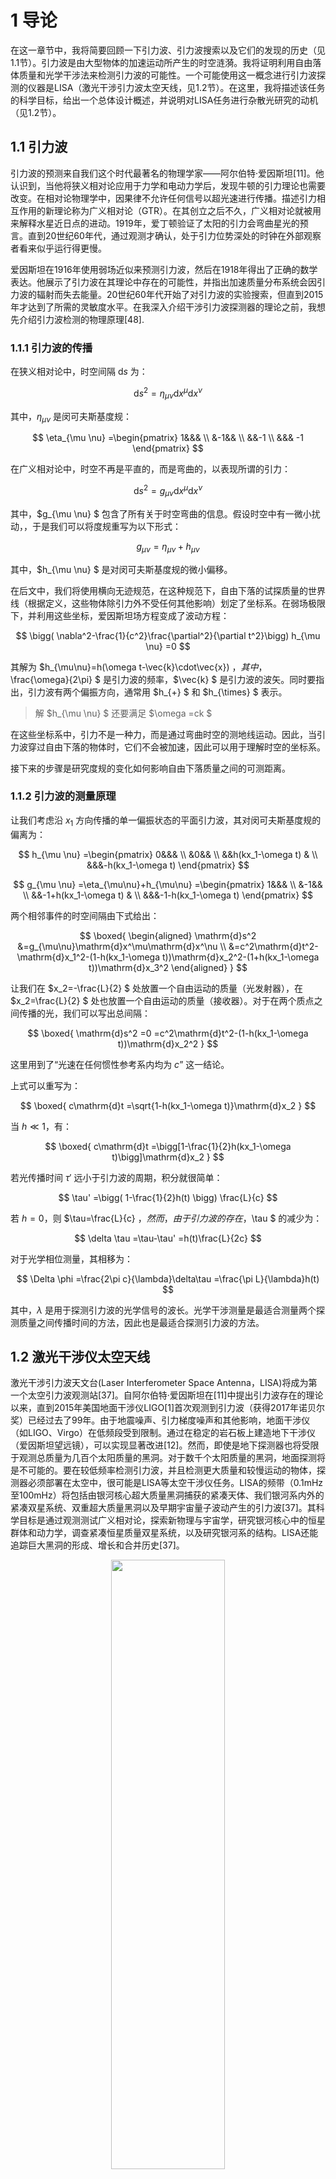 # 1 导论

在这一章节中，我将简要回顾一下引力波、引力波搜索以及它们的发现的历史（见1.1节）。引力波是由大型物体的加速运动所产生的时空涟漪。我将证明利用自由落体质量和光学干涉法来检测引力波的可能性。一个可能使用这一概念进行引力波探测的仪器是LISA（激光干涉引力波太空天线，见1.2节）。在这里，我将描述该任务的科学目标，给出一个总体设计概述，并说明对LISA任务进行杂散光研究的动机（见1.2节）。

## 1.1 引力波

引力波的预测来自我们这个时代最著名的物理学家——阿尔伯特·爱因斯坦[11]。他认识到，当他将狭义相对论应用于力学和电动力学后，发现牛顿的引力理论也需要改变。在相对论物理学中，因果律不允许任何信号以超光速进行传播。描述引力相互作用的新理论称为广义相对论（GTR）。在其创立之后不久，广义相对论就被用来解释水星近日点的进动。1919年，爱丁顿验证了太阳的引力会弯曲星光的预言。直到20世纪60年代，通过观测才确认，处于引力位势深处的时钟在外部观察者看来似乎运行得更慢。

爱因斯坦在1916年使用弱场近似来预测引力波，然后在1918年得出了正确的数学表达。他展示了引力波在其理论中存在的可能性，并指出加速质量分布系统会因引力波的辐射而失去能量。20世纪60年代开始了对引力波的实验搜索，但直到2015年才达到了所需的灵敏度水平。在我深入介绍干涉引力波探测器的理论之前，我想先介绍引力波检测的物理原理[48].

### 1.1.1 引力波的传播

在狭义相对论中，时空间隔 $\mathrm{d}s$ 为：

$$
\mathrm{d}s^2
=\eta_{\mu \nu} \mathrm{d}x^\mu \mathrm{d}x^\nu 
$$

其中，$\eta_{\mu \nu}$ 是闵可夫斯基度规：

$$
\eta_{\mu \nu}
=\begin{pmatrix}
1&&& \\
&-1&& \\
&&-1 \\
&&& -1
\end{pmatrix}
$$

在广义相对论中，时空不再是平直的，而是弯曲的，以表现所谓的引力：

$$
\mathrm{d}s^2
=g_{\mu \nu} \mathrm{d}x^\mu \mathrm{d}x^\nu
$$

其中，$g_{\mu \nu} $ 包含了所有关于时空弯曲的信息。假设时空中有一微小扰动，，于是我们可以将度规重写为以下形式：

$$
g_{\mu \nu}
=\eta_{\mu \nu}+h_{\mu \nu}
$$

其中，$h_{\mu \nu} $ 是对闵可夫斯基度规的微小偏移。

在后文中，我们将使用横向无迹规范，在这种规范下，自由下落的试探质量的世界线（根据定义，这些物体除引力外不受任何其他影响）划定了坐标系。在弱场极限下，并利用这些坐标，爱因斯坦场方程变成了波动方程：

$$
\bigg( \nabla^2-\frac{1}{c^2}\frac{\partial^2}{\partial t^2}\bigg) h_{\mu \nu}
=0
$$

其解为 $h_{\mu\nu}=h(\omega t-\vec{k}\cdot\vec{x}) $，其中，$\frac{\omega}{2\pi} $ 是引力波的频率，$\vec{k} $ 是引力波的波矢。同时要指出，引力波有两个偏振方向，通常用 $h_{+} $ 和 $h_{\times} $ 表示。

> 解 $h_{\mu \nu} $ 还要满足 $\omega =ck $

在这些坐标系中，引力不是一种力，而是通过弯曲时空的测地线运动。因此，当引力波穿过自由下落的物体时，它们不会被加速，因此可以用于理解时空的坐标系。

接下来的步骤是研究度规的变化如何影响自由下落质量之间的可测距离。

### 1.1.2 引力波的测量原理

让我们考虑沿 $x_1$ 方向传播的单一偏振状态的平面引力波，其对闵可夫斯基度规的偏离为：

$$
h_{\mu \nu}
=\begin{pmatrix}
0&&& \\
&0&& \\
&&h(kx_1-\omega t) & \\
&&&-h(kx_1-\omega t)
\end{pmatrix}
$$

$$
g_{\mu \nu}
=\eta_{\mu\nu}+h_{\mu\nu}
=\begin{pmatrix}
1&&& \\
&-1&& \\
&&-1+h(kx_1-\omega t) & \\
&&&-1-h(kx_1-\omega t)
\end{pmatrix}
$$

两个相邻事件的时空间隔由下式给出：

$$
\boxed{
\begin{aligned}
\mathrm{d}s^2
&=g_{\mu\nu}\mathrm{d}x^\mu\mathrm{d}x^\nu \\
&=c^2\mathrm{d}t^2-\mathrm{d}x_1^2-(1-h(kx_1-\omega t))\mathrm{d}x_2^2-(1+h(kx_1-\omega t))\mathrm{d}x_3^2
\end{aligned}
}
$$

让我们在 $x_2=-\frac{L}{2} $ 处放置一个自由运动的质量（光发射器），在 $x_2=\frac{L}{2} $ 处也放置一个自由运动的质量（接收器）。对于在两个质点之间传播的光，我们可以写出总间隔：

$$
\boxed{
\mathrm{d}s^2
=0
=c^2\mathrm{d}t^2-(1-h(kx_1-\omega t))\mathrm{d}x_2^2
}
$$

这里用到了“光速在任何惯性参考系内均为 $c$” 这一结论。

上式可以重写为：

$$
\boxed{
c\mathrm{d}t
=\sqrt{1-h(kx_1-\omega t)}\mathrm{d}x_2
}
$$

当 $h\ll 1$，有：

$$
\boxed{
c\mathrm{d}t
=\bigg[1-\frac{1}{2}h(kx_1-\omega t)\bigg]\mathrm{d}x_2
}
$$

若光传播时间 $\tau'$ 远小于引力波的周期，积分就很简单：

$$
\tau'
=\bigg( 1-\frac{1}{2}h(t) \bigg) \frac{L}{c}
$$

若 $h=0$，则 $\tau=\frac{L}{c} $，然而，由于引力波的存在，$\tau $ 的减少为：

$$
\delta \tau
=\tau-\tau'
=h(t)\frac{L}{2c}
$$

对于光学相位测量，其相移为：

$$
\Delta \phi
=\frac{2\pi c}{\lambda}\delta\tau
=\frac{\pi L}{\lambda}h(t)
$$

其中，$\lambda$ 是用于探测引力波的光学信号的波长。光学干涉测量是最适合测量两个探测质量之间传播时间的方法，因此也是最适合探测引力波的方法。

## 1.2 激光干涉仪太空天线

激光干涉引力波天文台(Laser Interferometer Space Antenna，LISA)将成为第一个太空引力波观测站[37]。自阿尔伯特·爱因斯坦在[11]中提出引力波存在的理论以来，直到2015年美国地面干涉仪LIGO[1]首次观测到引力波（获得2017年诺贝尔奖）已经过去了99年。由于地震噪声、引力梯度噪声和其他影响，地面干涉仪（如LIGO、Virgo）在低频段受到限制。通过在稳定的岩石板上建造地下干涉仪（爱因斯坦望远镜），可以实现显著改进[12]。然而，即使是地下探测器也将受限于观测总质量为几百个太阳质量的黑洞。对于数千个太阳质量的黑洞，地面探测将是不可能的。要在较低频率检测引力波，并且检测更大质量和较慢运动的物体，探测器必须部署在太空中，很可能是LISA等太空干涉仪任务。LISA的频带（0.1mHz至100mHz）将包括由银河核心超大质量黑洞捕获的紧凑天体、我们银河系内外的紧凑双星系统、双重超大质量黑洞以及早期宇宙量子波动产生的引力波[37]。其科学目标是通过观测测试广义相对论，探索新物理与宇宙学，研究银河核心中的恒星群体和动力学，调查紧凑恒星质量双星系统，以及研究银河系的结构。LISA还能追踪巨大黑洞的形成、增长和合并历史[37]。

<div align="center">
<img src=img/1_1.png width="60%" height=50% />
</div>

LISA是一个引力波观测太空任务，目前处于A阶段。它由三颗相同的卫星组成（见图1.1），形成一个边长为 L=2.5 百万公里的等边三角形。该星座将被放置在绕太阳的轨道上，并以 20 度间隔跟随地球。在开始数据采集时刻，地球和星座之间的距离为 5000 万公里。随着时间的推移，星座将远离地球，到达 10 年数据采集结束时，距离将达到约 6500 万公里。每颗航天器将包含两个移动光学子系统（MOSA），这些系统将指向遥远的卫星。每个 MOSA 包括一个望远镜、光学平台、测试质量，并接收来自频率受控激光束的信号。每颗卫星上的两个 MOSA 通过光纤连接，以提供两个光学局部振荡器的交叉参考（图1.1 中的绿色曲线）。三角形的每条臂都形成一个双迈克尔逊类干涉仪，其中测试质量定义了臂的端点。

为了消除光压和太阳风等非引力来源的影响，每颗航天器都被设计成零阻力卫星。测试质量在航天器内部自由下落（指向远处的卫星），而航天器则围绕其旋转并吸收所有本地非引力力。此外，电容传感器确定了相对于航天器的测试质量（TM）的位置，然后将信息发送到无阻力姿态控制系统（DFACS），以控制和维持航天器围绕 TM 的位置。这项技术已经通过 LISA Pathfinder 任务进行了验证[3]。

连续测量两个测试质量之间光程长度 $L[1 + h(t)]$ 可以揭示引力波 $h(t)$ 的存在。这是通过每条三角臂末端的六次干涉异频相位测量（总共）来完成的。在存在未经意图的光线（杂散光）时，异频干涉可能会受到干扰。正确评估杂散光以及仪器的稳定性对于 LISA 测量至关重要，因为其旨在实现对引力波 $h(t)$ 应变达到 $10^-21$ 的精度，即测量光程长度 $L[1 + h(t)]$ 的分数变化。

## 1.3 论文在 LISA 任务背景下的地位

对LISA仪器的所有噪声源进行仔细考虑是至关重要的一步。在干涉式引力波（GW）测量中，杂散光是最重要的噪声贡献之一[37]。传统的消除杂散光的方法在第2章中有所讨论，并且适用于大多数使用非相干光的应用，比如成像或光收集。然而，在异频测量中，相干散射光是一个更复杂的问题。干扰由于散射光造成的变化显示出强烈的依赖性，诸如光程差、入射角度、环境温度以及激光波长等不同参数。因此，需要进行有关散射光的研究，包括实验和模拟，以理解散射光对干涉仪读数的影响。在这项论文工作期间，我为相干背向散射测量建立了两个同相位干涉设置，通过观察到斑纹特性在所有类型的测量中都是普遍存在的，来确认这些属性可以在随机phasor sum的经典方法下得到。

## 1.4 论文内容

在第2章中，我将描述LISA异频测量的进行方式以及它们如何受到杂散光的干扰。我将讨论潜在的来源（微粗糙度、污染等）、散射光描述的关键参数和主要的缓解策略。特别关注于污染和颗粒计数作为最主要的杂散光来源之一。在第8章，我设计并建立了一个基于物联网（IoT）概念的洁净室污染控制系统，以测试使用通用颗粒计数器进行洁净室应用的想法。

在我的研究中，我使用了传统方法来研究LISA中的杂散光，同时也开发了新的技术。例如，在第3章，我使用了传统方法，但是用于一个新的应用。在该章节中，我估计了微流星撞击引起的杂散光贡献。另一方面，相干散射具有许多独特的特性（见第4章），因此需要采用新的方法。为了研究这个问题，我建立了两个分别用于波长为1.55μm和1.06μm的设置，用于研究光学表面的相干散射。为了解释由于微粗糙度导致的散射的实验结果，我开发了一个数值模型（见第4章）。这个模型与广泛使用的模型一致，但更重要的是，它可以正确描述斑纹行为并解释实验结果。

在1.55μm处的实验设置（见第5章）是首次演示的方法。它展示了在-125dB水平下进行背向散射测量的可能性，而这在没有为该设置专门开发的信号处理算法的情况下是不可能的。我展示了在干涉测量中存在斑点，并且当目标移动时会发生变化，并且它依赖于光束的属性。在1.06μm处的另一个设置（见第6章）定性地确认了所达到的结果。它代表了LISA，因为它与LISA使用相同的波长，并且也执行干涉测量。该设置展示了在10^-5 1/sr水平下测量BRDF的可能性，这是现代最先进的BRDF仪器的水平。

LISA中的散射也会发生在光纤中，它将连接两个MOSA。在第7章中，我提出了一种光纤中相干背向散射的模型。其目标是展示斑点在这种散射中的存在，并且借助我的模型，我能够分析实验数据、证明分析，并提出改进建议。

我构建的设置被用于从污染物中进行相干背向散射的测量（见第8章）。为此，我将测得的背向散射信号与米氏理论进行了比较。为了计算表面上的球体数量，我开发了图像处理算法。

总之，这项研究达到了对干涉装置中相干散射现象的理解，并在第9章中对其进行了总结。

# 2 杂散光

如在第1章中讨论的，引力波信号编码在干涉信号的相位中。LISA仪器将进行异频干涉相位测量（见2.1节）。这些测量可能会受到杂散光的干扰（见2.2节）。

在光学仪器中，杂散光被认为是任何未在设计中预期的光线。LISA中的杂散光包括重影、光束的衍射、外部贡献（星光）和散射。杂散光来源的完整列表将在2.3节中给出。

本论文主要集中在研究由散射引起的杂散光。在第2.4节，我将介绍散射光描述的关键概念——双向散射分布函数（BSDF）。我还将解释表面微粗糙度与BSDF之间的联系。另一个重要的散射源是污染，这将在2.5节中讨论。在该节中，我将概述污染的分类和来源、传输方法、光学效应以及预防/缓解策略。特别关注将专门放在污染颗粒计数上（见2.5.2节）。

在第2.6节中，我将讨论LISA仪器中杂散光的可能缓解策略。在整个章节中，我将强调我对这些研究的贡献。

## 2.1 LISA激光干涉异频相位测量

LISA仪器中的相位测量将采用异频检波方案。异频意味着干涉测量中涉及的两束光具有光学频率的偏移。这种偏移在时间上并不是恒定的，在LISA的情况下，它在5-25 MHz范围内缓慢变化。关于异频测量的所有优势和必要性的讨论超出了本文的范围[19]，但其中一个原因将在第2.2节中进行阐述。然而，在第2.2节中，我将描述它对杂散光抑制的积极影响。

为了说明异频干涉测量的原理，让我们假设两束光，振幅为 $a_i$，初相位为 $\phi_i$，光学频率为 $\Omega_i$，叠加在检测器表面上。在这种情况下，每束光的复振幅为

$$
B_i
=a_ie^{\mathrm{j}\phi_i+\mathrm{j}\Omega_i t},~~i=1,2
$$

这两束光叠加后的光强为：

$$
\begin{aligned}
I
&=|a_1e^{\mathrm{j}\phi_1+\mathrm{j}\Omega_1 t}+a_2e^{\mathrm{j}\phi_2+\mathrm{j}\Omega_2 t} | \\
&=a_1^2+a_2^2+2a_1a_2\cos\bigg[ (\Omega_1-\Omega_2 )t+(\phi_1-\phi_2) \bigg] \\
&=(a_1^2+a_2^2)\bigg( 1+\frac{2a_1a_2}{a_1^2+a_2^2}\cos(\Omega t+\Delta \phi) \bigg) \\
&=J[1+C\cos(\Omega t+\Delta \phi)] 
\end{aligned}
$$

其中，$J=(a_1^2+a_2^2)$ 是平均光强，$C$ 是常数。干涉图样会随时间变化，但振荡的频率为 $\frac{\Omega }{2\pi} $，其中，$\Omega=\Omega_1-\Omega_2$；光程差 $\Delta L$ 包含在相位差之中：

$$
\Delta\phi
=\phi_1-\phi_2
=\frac{2\pi}{\lambda}\Delta L
$$

光电二极管的电流与入射到其表面 $S$ 上的光功率成正比，该功率是上述光强在 $S$ 上的积分：

$$
P
=\int\limits_{S} I\mathrm{d}x\mathrm{d}y
=\bar{P}[1+C\cos(\Omega t+\Delta \phi)]
$$

其中，$\bar{P}$ 是入射到光电二极管表面上的平均功率，$C$ 是某个常数

光电二极管电流通过转阻放大器转换为电压。为了从测量信号中提取相位，使用LISA位相计。其基本原理基于锁相检测。为此，测得的信号 $2A\cos(\Omega t + \Delta \phi)$ 与相同频率的参考信号 $\cos(\Omega t)$进行相乘：

$$
\boxed{
2A\cos(\Omega t+\Delta \phi)\times\cos(\Omega t)
=A\cos(\Delta \phi)+A\cos(2\Omega t+\Delta\phi)
}
$$

低通滤波器滤除频率为 $2\Omega$ 的高通电流分量。滤波的结果是得到了同相分量：

$$
\mathcal{I}
=A\cos(\Delta \phi)
$$

对于参考信号，采用90度的相位偏移进行相同的处理。在这种情况下，解调的结果是正交分量：

$$
Q
=A\sin(\Delta \phi)
$$

同相和正交分量的组合提供了干涉信号的相位：

$$
\Delta \phi
=\arg(\mathcal{I}+\mathrm{j}Q)
$$

<div align="center">
<img src=img/2_1.png width="60%" height=50% />
</div>

图6.3展示了卫星-卫星（“长臂”）LISA外差干涉测量的更详细的图示。一个强大的光束（1.5W），称为“发送”光束或 Tx 光束，被发送到望远镜（图6.3中的粗红线），然后传输到远程卫星。与此同时，同一个望远镜接收远程卫星发射的光频移的远低功率光束并呈正交极化（细蓝线）。这个光束被称为“接收光束”或 Rx 光束。极化分光镜（PBS）被安装以避免混合两种不同极化的光束。被发送光束的一小部分（0.2%）被挤出来创建参考光束。这个光束和接收光束（经过 $\lambda/2 $ 偏振片将极化转动90度）在双象限光电二极管处干涉。测得的信号被放大、解调和由相位计进行分析。相位 $\phi$ 包含了关于引力波的信息。

## 2.2 LISA中的杂散光

在存在杂散光的情况下，相位测量可能会受到干扰。杂散光是一束额外的光（图6.3中的虚线），它可以扰乱外差测量，假设它具有与外差干涉的两个标称光束之一相同的极化和波长。因此，即使系统中存在许多杂散光源，由于信号超出了检测范围，它们通常会被外差相位计消除。这些属性的主要参数是两个干涉光束之间的光学频率差 $\frac{\Omega}{2\pi} $ ，其中 $\Omega=\Omega_1-\Omega_2$ 。解调是以频率 $\frac{\Omega}{2\pi} $ 进行的，因此只有在这种情况下，才会测量拍频干涉信号的相位。第二个属性与系统中的极化分布有关。为了使干涉成像成为可能，到达光电二极管的两个光束应该具有适当的极化。然而，发送和接收光束的极化是交叉的。偏振分光镜高度抑制了相同极化的Tx光束的散射，并将 $\frac{\lambda}{2} $ 板将极化矢量旋转到直线方向（见图6.3）。这两个因素的组合大大减少了仪器对杂散光的依赖性。

让我们更仔细地研究一下LISA仪器的杂散光抑制特性。为此，让我们建立一个简单的模型，并列出系统中所有可能的干涉，发现哪些干涉会影响测量。模型中考虑的所有光束如下所示：

- 光学台上的发送光束 $B_{T_x}^B(\Omega_1) $

- 直线偏振的杂散发送光束 $B_{T_xS}^B(\Omega_1) $

- 交叉极化的接收光束 $B_{R_x}(\Omega_2)$

- 交叉极化的杂散接收光束 $B_{R_xS}(\Omega_2)$

- 交叉极化的杂散发送光束 $B_{T_xS}(\Omega_1) $

对于参考极化，我采用了参考光束（干涉仪中的“本地振荡器”光束）的极化。交叉极化意味着极化矢量相对于参考极化旋转了90度。杂散发射光束的交叉极化不仅可能是由于散射过程，还可能由于在散射之前对传输光束的极化矢量（例如在PBS中）进行了旋转。我忽略了杂散发送光束对光学台可能造成的系统扰动的影响，因为这个 $B_{T_x S}^B(\Omega_1) $ 光束并没有直接到达光电二极管。

收到的光束 $B_{R_x}(\Omega_2)$和两个杂散光束 $B_{R_xS}(\Omega_2),B_{T_xS}(\Omega_1) $ 的极化矢量在抵达重组光束分束器之前被一个 $\lambda/2 $ 波片旋转 90 度（见图6.3）。因此，所有光束以对齐的直线极化到达光电二极管。另外，我在这里考虑在光电二极管表面交叉极化方向上的干涉贡献幅度是可以忽略不计的。

光电二极管上的强度（在半波片将接收到的光束极化旋转以使其与参考光束极化平行后）是所有叠加光束的幅值平方的和：

$$
I
=|B_{T_x}^B(\Omega_1)+B_{T_xS}^B(\Omega_1)+B_{R_x}(\Omega_2)+B_{R_xS}(\Omega_2)+B_{T_xS}(\Omega_1) |^2
$$

干涉强度的（交流）变化部分是：

$$
\begin{aligned}
I_{AC}
=&B_{T_x}^B B_{T_xS}^B\cos(\phi_1)+ &\green{[1]} \\
&B_{T_x}^B B_{R_x}\cos(\Omega t+\phi_2)+ &\blue{[2]} \\
&B_{T_x}^B B_{R_xS}\cos(\Omega t+\phi_3)+ &\red{[3]} \\
&B_{T_x}^B B_{T_xS}\cos(\phi_4)+ &\green{[4]} \\
&B_{T_xS}^B B_{R_x}\cos(\Omega t+\phi_5)+ &\red{[5]} \\
&B_{T_xS}^B B_{R_x}\cos(\Omega t+\phi_6)+ &\red{[6]} \\
&B_{T_xS}^B B_{T_xS}\cos(\phi_7)+ &\green{[7]} \\
&B_{R_x}^B B_{R_xS}\cos(\phi_8)+ &\green{[8]} \\
&B_{R_x}^B B_{T_xS}\cos(\Omega t+\phi_9)+ &\red{[9]} \\
&B_{R_xS}^B B_{T_xS}\cos(\Omega t+\phi_{10})+ &\red{[10]} \\
\end{aligned}
$$

根据这个方程，很明显1、4、7、8项（绿色）不会对信号产生影响，因为它们的拍频不是 $\Omega$.。第2项（蓝色）是名义上的项。它代表了接收光束和Tx光束的干涉。只有3、5、6、9、10项（红色）会对相位测量的扰动产生影响。每个贡献都有其光学路径差相位 $\phi_x$ ，它是两束光的相位差。如果这个相位是稳定的，相位计将看到一个恒定的偏移，这不会影响LISA测量。然而，由于望远镜的指向和光学元件的热振动运动，相位偏移可能会发生变化。这将导致相位测量中的噪声，因此至关重要的是使用高度热稳定的材料（如Zerodur）制造仪器组件和光学系统。望远镜和光学台架的温度稳定性是减轻LISA测量中杂散光耦合后果的不同方法之一。

平衡检测[19]也可以减少杂散光的影响。为此，在重组光束分束器的两个输出上的两个光电二极管的信号进行相减。这会抑制共同的杂散光信号。

基本上，杂散光分析包括研究杂散光的不同特性：

- 达到光电二极管的杂散光场的幅度（更准确地说是分数幅度）；

- 杂散光和名义光之间相位差的噪声。

- 杂散光的极化（相对于名义极化）；

- 杂散光场与名义光束模式之间的重叠（将在4.1.2节中考虑）。

这项研究可以通过实验或模拟进行。使用方程2.10，可以确定哪种贡献占主导地位。这一结果应该纳入关于杂散光对LISA测量影响的总体模型中，但在论文中不会被使用。

### 杂散光与相位耦合

另一种处理杂散光的方法（见参考文献[24]）是考虑名义光束和杂散光贡献的相量和。我们在复平面上考虑对应于两束光的相量。如果我们假设杂散光场很小，并且只对名义光产生轻微扰动，则矢量和的泰勒展开允许我们得到一个关于杂散光与外差相位扰动之间联系的方便表达式。在分数杂散光幅度 epsilon 的一阶情况下，我们得到：

$$
\Phi
\approx \varepsilon\cdot\sin\phi
$$

这里的 $\varepsilon$ 是杂散光场幅度相对于名义光的分数，而 $\phi$ 是杂散光和名义光之间的相位差（见图2.2）。

<div align="center">
<img src=img/2_2.png width="60%" height=50% />
</div>

我将使用这种方法来推导在相干散射研究中的统计性质（见4.2节）。

## 2.3 LISA中杂散光的潜在来源

LISA仪器的杂散光包括多种现象，可分为四类：天体杂散光（这种杂散光是不相干的）、鬼光、衍射和散射。鬼光是一种寄生光束，产生于：

- 在镜子的前侧，反射应该是全反射的，但是会有一小部分功率被传输；

- 在分束器的背面：由于防反射涂层不完美或由于分子污染引起的反射；

- 孔径处的反射。

在LISA仪器中，鬼光不仅出现在光学台架上，也出现在望远镜中。具有略微错误极化的光束也可以被视为鬼光。

LISA仪器中的多个孔径将限制光束尺寸。这会引起不期望的衍射效应和杂散光。

天体源的杂散光影响（太阳、行星、恒星）已在参考文献[7]中对构型获取传感器（CAS）进行了分析。CAS系统是用来寻找遥远卫星的光线。该研究得出结论说，在正常操作期间，天体源不太可能对CAS产生扰动效果。

在LISA仪器中，散射是杂散光的最重要贡献因素之一。散射的起源是一系列现象：微粗糙度、污染、外观缺陷（凹痕、划痕、微米流星损伤）以及介质内部的散射（光纤内部、透镜内部等）。

最近使用FRED和Zemax光学软件进行了有关LISA望远镜散射问题的计算[41]。 散射不仅对干涉仪有影响，对CAS也有影响。相干散射可能使卫星的指向成为不可能。在阿尔伯特·爱因斯坦研究所（AEI）进行了光纤散射的研究[21]。

本论文主要专注于杂散光中的散射方面。论文提供了广泛的散射源研究：微小流星体（第3章）、微粗糙度（第4、5、6章）、污染（第8章）、光纤回波散射（第7章）。

## 2.4 散射光描述的关键参数

散射光描述中的核心概念是双向散射分布函数（BSDF）。但在介绍它之前，我想提醒读者一些基本的辐射度量。

通量（功率）$\mathrm{d}\Phi $ 是每秒钟通过的光子数量。辐照度 $E $ 是接收到的单位面积 $\mathrm{d}A $ 的辐射通量 $\mathrm{d}\Phi $：

$$
E
=\frac{\mathrm{d}\Phi}{\mathrm{d}A}
$$

辐照度用于描述表面的照明（见图2.3a）。

辐亮度 $L$（见图2.3b）是表面通过投影面积 $\mathrm{d} A\cos(θ)$ 每个微分立体角 $\mathrm{d}\Omega $ 发射、反射或透射的通量 $\mathrm{d}^2\Phi $：

$$
L
=\frac{\mathrm{d}^2\Phi}{\mathrm{d}A\cos(\theta)\mathrm{d}\Omega}
$$

其中，$\theta $ 是相对于表面法线的发射角（球坐标中的极角），$\Omega $ 是一个收集立体角。对于发射角 $\theta $ 而言，辐亮度保持恒定的表面被称为 Lambertian 表面。

<div align="center">
<img src=img/2_3.png width="60%" height=50% />
</div>

利用这些量，我们可以确定双向散射分布函数（BSDF），即散射表面的辐亮度与入射表面的辐照度之比。

$$
\mathrm{BSDF}(\theta_i,\phi_i,\theta_s,\phi_s)
=\frac{\mathrm{d}L(\theta_i,\phi_i;\theta_s,\phi_s)}{\mathrm{d}E(\theta_i,\phi_i)}
$$

其中指下表 $i$ 表示入射方向，下标 $s$ 表示散射方向。$\phi$ 是球坐标中的方位角，$\mathrm{d}\Omega_s $ 是散射立体角。或者用其他术语来说：

$$
\begin{aligned}
\mathrm{BSDF}
=\frac{\mathrm{d}\Phi_s/\mathrm{d}\Omega_s}{(\mathrm{d}\Phi_i)\cos\theta_s}
=\frac{\mathrm{d}\Phi_s}{(\mathrm{d}\Phi_i)\cos\theta_s\sin\theta_s\mathrm{d}\theta_s\mathrm{d}\phi_s}
\end{aligned}
$$

根据透射率或反射率的不同，BSDF 分为双向透射分布函数（BTDF）和双向反射分布函数（BRDF）。在接下来的章节中，我将主要使用 BRDF。

常用的量是角分辨散射，基本上是 $\mathrm{BRDF(\theta_s, \phi_s)} \times \cos θ_s$。另一个广泛使用的量是总积分散射（TIS）：

$$
\mathrm{TIS}
=\int_{\theta_s=0}^{\theta_s=\pi/2}\int_{\phi_s=0}^{\phi_s=2\pi}\mathrm{BSDF}\sin\theta_s\cos\theta_s\mathrm{d}\phi_s\mathrm{d}\theta_s
$$

对于兰伯特散射体，$\mathrm{BSDF = TIS}/\pi$ 。

> 兰伯特散射体的辐亮度与散射方向无关，则其 $\mathrm{BSDF} $ 只与入射方向 $\theta_i,\phi_i $ 有关。于是 $\mathrm{TIS}=\mathrm{BSDF}\int_{\theta_s=0}^{\theta_s=\pi/2}\int_{\phi_s=0}^{\phi_s=2\pi}\sin\theta_s\cos\theta_s\mathrm{d}\phi_s\mathrm{d}\theta_s=\pi $

TIS 是一种易于测量的量，因为只需要光源、积分球和探测器即可进行测量。而在进行 BRDF 测量时，则需要特殊的仪器设备进行同步检测以及精确的旋转机制来进行探测。在测量高质量、微弱散射光学元件的 BRDF 时，可能需要在探测器尺寸（较大尺寸表示更多光通量）和角分辨率之间做出权衡。当散射很弱时（低污染水平、正在测试的超抛光表面），使用这种方法进行测量会变得复杂甚至不可行。在第 5 章和第 6 章中，我将描述一种用于光学表面背向散射测量的最新干涉装置，它是为了本论文中所呈现的研究而构建的。

在模拟散射特性时，每种散射源都分别处理，并由其 BSDF 描述（对应的最常用模型名称在括号中）：

表面微粗糙（ABC，Harvey-Shack，ABg）；

颗粒污染（Mie，Spyak & Wolfe（Lallo & Petro），Dittman）；

外观缺陷：凹痕，划痕（Peterson）

总散射是所有贡献者的 BSDF 之和。在第 4 章中，我将使用 Harvey-Shack 理论来验证我的数值模型。在第 3 章中，我将使用 Peterson 模型来估计由微流星损伤引起的散射，在第 8 章中，我将使用 Mie 理论与实验结果进行比较。

### 2.4.1 由于微粗糙度而产生的散射

由于微观粗糙度引起的光学表面散射很容易描述。它是由于反射波前中的相位波动引起的（见图 2.4）。如果表面高度波动 $z(x,y)$ 与波长相比较小，则相位波动可以近似表示[5]：

$$
P_{\mathrm{surf}}(x,y)
=\exp\bigg( \mathrm{j}\frac{4\pi}{\lambda}\cos(\theta_i)z(x,y) \bigg)
\approx 1+\mathrm{j}\frac{4\pi}{\lambda}\cos(\theta_i)z(x,y)
$$

<div align="center">
<img src=img/2_5.png width="60%" height=50% />
</div>

对于光学质量表面，两项展开就足以描述在镜面核外的散射。第二项负责由于微粗糙而导致的散射。

在这种情况下，光学表面被视为图形轮廓和表面粗糙度轮廓 $z(x,y)$ 的总和。图形轮廓决定成像特性，表面粗糙度轮廓则决定了从中散射出的光的幅度和角分布 [16]。图形轮廓还包括像差。像差介于反射和散射之间，因为它并不导致散射，但也不是名义上的。

#### 粗糙表面的 $\mathrm{BSDF}$

摄动（Rayleigh-Rice）理论表明，在弱散射极限下，粗糙表面可以被理解为一组衍射光栅。该理论声称在小粗糙度 ($\ll \lambda$) 的情况下可以确定功率谱密度（PSD）与双向散射分布函数（BSDF）之间的关系（"黄金法则"）。

$$
\mathrm{BSDF}(\theta_i;\theta_s,\phi_s)
=\frac{4\pi^2\Delta n^2}{\lambda^4}\cos(\theta_i)\cos(\theta_s)QS_2(f_x,f_y)
$$

其中，$\Delta n$ 表示散射表面边界处的折射率差（对于镜面来说等于2），而 $Q$ 是极化因子，大致等于表面的镜面反射或透射率。$S_2(f_x, f_y)$ 是粗糙表面的功率谱密度，在本节后面将进行讨论。

表面微粗糙度最常用的双向散射分布函数（BSDF）模型是 K-correlation (ABC)、ABg 和 Harvey-Shack 模型。在 K-correlation 模型中，BSDF 为：

$$
\mathrm{BSDF}(|\sin\theta_s-\sin\theta_i|)
=\frac{4\pi^2 \Delta n^2}{\lambda^4}\cos(\theta_i)\cos(\theta_s)Q\times A[1+(Bf)^2]^{-\frac{C}{2}}
$$

其中，系数 $A,B,C$ 将在下章讨论。在 3 参数的 Harvey-Shack 模型中，BSDF 为：

$$
\mathrm{BSDF}(|\sin\theta_s-\sin\theta_i|)
=b_0\bigg[ 1+\bigg( \frac{|\sin\theta_s-\sin\theta_i|}{l} \bigg)^2  \bigg]^{\frac{s}{2}} 
$$

其中，系数 $b_0$ 定义了接近正向方向的散射水平，参数 $l$ 设置了功率谱密度中“拐点”的位置，而 $s$ 则代表其高频部分的斜率。

ABg 模型类似于 Harvey-Shack 模型：

$$
\mathrm{BSDF}
=\frac{A}{B+|\sin\theta_s-\sin\theta_i|^g}
$$

系数 A、B 和 g 可以从 Harvey-Shack 的系数中计算得出[16]。

所有这些模型的目标都是正确描述散射，因此它们都能很好地逼近表面粗糙度的功率谱密度，所以无论选择哪种模型都可以。因此，只需要三个参数来描述表面的散射，这很方便。其中一些参数可以根据光学制造数据计算得出，而其他参数则取决于抛光类型并可以进行预测。这些参数的来源将在下一节中讨论。

#### 粗糙度表征

表面粗糙度轮廓的功率谱密度（PSD）为：

$$
S_2(f_x,f_y)
=\lim_{L\to +\infty} \frac{1}{L^2}\bigg|\int_{\frac{-L}{2}}^{\frac{L}{2}}\int_{\frac{-L}{2}}^{\frac{L}{2}} z(x,y)\exp[-2\pi\mathrm{j}(f_x x+f_y y)]\mathrm{d}x\mathrm{d}y \bigg|^2
$$

其中，$L$ 是测量轮廓的尺寸，$f_x,f_y$ 分别表示空间频率。

当粗糙度显著低于 $\lambda / (4 \pi)$（光学质量表面）时，表面粗糙度的功率谱密度可以用这种类型的曲线来近似：

$$
S(f)
=A[1+(Bf)^2]^{-\frac{C}{2}}
$$

其中，$A,B,C$ 是模型参数，频率为 $f=(f_x^2+f_y^2)^{\frac{1}{2}}=|\sin\theta_s-\sin\theta_i |/\lambda $；散射随着 $|\sin \theta_s - \sin \theta_i|$ 的函数变化的表面被称为具有移位不变性。

<div align="center">
<img src=img/2_4.png width="60%" height=50% />
</div>

K-correlation 模型下的功率谱密度：$A=10^{-3}~\mathrm{\mu m}^4 ,B=10^{3}~\mathrm{\mu m}^{-1},C=2 $

这条曲线的形状如图2.5所示。该曲线模型的三个参数具有以下含义：

- $A$ 是低频率下功率谱密度的幅度；

- $1/B$ 是“衰减”发生的空间频率；

- $C$ 是在频率大于 $1/B$ 时的功率谱密度的斜率。

这条曲线并不是描述类似形状的功率谱密度的唯一方式。这组系数用于K-相关（ABC）模型。使用ABg或Harvey-Shack模型也可以得到非常相似的结果。这些模型之间存在关系[16]。

粗糙度描述中的另一个重要参数是均方根粗糙度：

$$
\sigma
=\lim_{L\to +\infty}\frac{1}{L^2}\bigg\{\int_{-\frac{L}{2}}^{\frac{L}{2}}\int_{-\frac{L}{2}}^{\frac{L}{2}} [z(x,y)]^2\mathrm{d}x\mathrm{d}y \bigg\}^2
$$

但在实践中更有用的是有效表面粗糙度：

$$
\sigma_{\lambda}^2
=\int_{\frac{1}{d}}^{\frac{1}{\lambda}} S_2(f)\mathrm{d}f
$$

其中，$d$ 是测量区域的维度；这里的积分是明确的，因为高于 $1/\lambda$ 的空间频率分量不会产生光学散射。使用该参数的另一个优点是总散射积分（TIS）与 $\sigma_\lambda$ 成正比。

这些模型最显著的缺点在于为推导 BSDF 的简化过多。这些结果仅在相干散射情况下平均有效（将在第四章中详细讨论）。

## 2.5 污染和散射光

污染物是指在感兴趣的表面或环境中的不需要的分子或颗粒物质，可能影响或降低一致性能或寿命[10]。在太空任务的背景下，污染物根据其性质可分为三类：

- 分子污染：是一种外来的薄膜物质，大小为 0.1 到 10 纳米的液滴。它们在飞行过程中起着关键作用，也会影响地面。典型的分子污染物包括邻苯二甲酸酯、酚类物质、聚苯并咪唑、芳香烃等。

- 颗粒污染：是一种微小尺寸的外来物质，具有可观察到的长度、宽度和厚度（尺寸：微米）。

- 微生物污染：是一种微生物大小的实体（细菌、真菌、病毒）。它们在地面上非常重要，主要是由于人类活动而产生。

影响光学元件的污染的关键参数包括：

- 周围的人员及其活动，

- 附近材料的性质和选择，

- 制造程序。

- 质量程序，

- 集成程序。

化学污染主要由结构、树脂/清漆、粘合剂、胶带和油漆释放。

污染通过典型的传输机制从源头传播到关键表面/体积，在卫星寿命的每个阶段都会有所不同：

在地面上：制造、AIVT（装配集成验证测试）、运输、存储。

发射过程中：物质释放+在（冷）光学元件和探测器上重新凝结、机械振动、喷流效应。

在飞行过程中：聚合物物质释放、喷流效应、老化（受太阳紫外线、原子氧、辐射、热循环影响）、微流星体、紫外增强污染。

污染的主要光学效应包括散射、透射损失、反射、热涂层退化以及重大材料损坏。

为了预测、采取预防措施并避免污染的灾难性后果，可以在卫星生命周期的不同阶段尝试多种方法：

早期阶段：识别敏感/污染表面、选择符合严格标准的材料、污染水平鉴定、设计（通风管道、加热器、陷阱）、性能损失研究、污染建模（基于物质释放的分子污染：FEMAP、COMOVA）。

较晚阶段：在ISO5级洁净室进行组装/集成、覆盖、通风、污染控制、适当的清洁方法、热真空退火、定期检查关键点。

许多卫星（SCATHA、SMM SBUV、Landsat、HRTS/Sunlab、INSAT 1 B、HST）在污染方面存在问题[15]。不同原因导致了光学性能的退化，但结果对所有情况都是相同的：功能严重损失或完全损失仪器。连续的研究（LDEF、FRECOPA）使我们得以开发多种方法来预防和减轻污染的影响。

在本节中，我将描述一种描述由污染引起的散射的基本方法（见2.5.1节），以及主要类型的颗粒计数器（见2.5.2节），用于估算清洁度水平。

### 2.5.1 由于污染而产生的散射

对光学表面的污染被视为具有一定直径的球体。使用 Mie 理论计算了单个球的散射。表面上污染物的总双向反射分布函数（BRDF）是其中所有颗粒的散射强度之和：

$$
\mathrm{BRDF}(\theta_s)
=\frac{1}{(2\pi/\lambda)^2\cos\theta_s} \sum_{i=1}^{N} f(D_i)\times\bigg[ \frac{R I_s(D_i,\theta_s)+RI_p(D_i,\theta_s)+I_s(D_i,\theta_b)+I_p(D_i,\theta_b)}{2} \bigg] 
$$

其中，$f(D_i)$ 是光学元件表面上直径为 $D_i$ 的颗粒分布的密度，$R$ 是表面反射率，$I_s$ 和 $I_p$ 是 $s$ 极化和 $p$ 极化下的散射强度（Mie散射理论[16]）。角度 $\theta_s$ 是散射角（表面法向与观测方向之间的夹角），$\theta_b$ 是入射和散射方向之间的角度（与 $\theta_i$ 不同）。

球体的散射强度是众所周知的量（可以在参考文献[6]中找到解析表达式）。然而，这种计算中最显著的误差是密度分布函数 $f(D_i)$。对这个函数的估计是本研究中最大的不确定性来源之一。

基于经验，已经发展了一种合理的方法来描述洁净室中的颗粒分布，并总结在IEST CC1246标准中。该标准仅适用于洁净室环境，并且规定了直径大于 $D$ 的每0.1平方米区域内颗粒数 $N_p$：

$$
N_p(S,CL,D)
=10^{|S|[\log_{10}^2(CL)-\log_{10}^2(D)]}
$$

其中 $S$ 是颗粒分布的斜率，$S = -0.926$（IEST CC1246标准），$S = -0.383$（NASA标准），$S = -0.6$（对于直径大于25μm的颗粒，Airbus D&S标准）。该斜率取决于表面的取向（$V > 45\degree > H+$）。表面的洁净度级别为 $CL$，与洁净室的ISO等级、表面的取向、暴露时间等有关。

图2.6给出了几种洁净度级别下 $N_p$ 随颗粒直径变化的典型形状。

<div align="center">
<img src=img/2_6.png width="60%" height=50% />
</div>

密度函数 $f(D_i)$ 简单地是 $Np(S,CL,D)$ 的导数。这样，由于污染引起的散射的计算就变得容易进行起来，并且已经在光学仿真软件如 FRED 中实现了。

由于颗粒具有一定的物理尺寸并覆盖一定的表面，因此用百分比面积覆盖度来描述洁净度可能会很有用：

$$
\mathrm{PAC}
=10^{K+|S|\log_{10}^2(CL)}
$$

其中系数 $K= -7.245$ 用于 $S=0.926$，而 $K= -5.683$ 用于 $S=-0.383$。这是一个便利的量，因为 $PAC/100\approx \mathrm{TIS} $ 表示由于污染散射导致的表面

我在第8章中使用 Mie 理论来估算带有沉积球体的样品的背向散射。

### 2.5.2 颗粒计数

为了控制洁净室的洁净度，使用颗粒计数（单位体积内的特定直径范围颗粒数量（空气污染）以及单位表面上的颗粒数量（表面污染））。

在2.5.1节中，我提到了描述表面颗粒的两种方法：按大小分布和按面积覆盖。每种方法使用不同类型的颗粒计数系统：空气颗粒计数器、显微镜成像、颗粒沉降（PFO）ppm仪等。这些测量类型之间的联系并不总是明显，且这些仪器之间并非可互相替代。通常会同时使用两种类型的设备。

#### 表面颗粒计数

用于测量表面污染的典型仪器是 PFO 光度计。其标准测量单位为ppm（百万分之一）。这提供了一个概念，即每平方米光学表面上被颗粒覆盖的平方毫米表面积。该设备的测量原理是通过光束近似平行照射到非反射表面上并从表面沉积颗粒散射分析。分析区域直径仅为15毫米，并且基板仅限于光滑黑色玻璃PFO晶片。

由于唯一可用的信息是ppm，有时可能过少。另一种替代方法是使用带图像处理软件的光学显微镜。通过这种方式，也可以获得颗粒分布。基底的多样性更高，并且测试区域可以大得多。

在光学表面与颗粒进行图像处理时，会出现粒子大小的确定问题以及与其他粒子大小的比较。通常，粒子具有不规则的形状，但它们都被视为球形。代表球的直径可以从体积、表面积或这两者的组合中恢复。当颗粒动态重要时，直径可以从Stokes方程中获取。

我在自己搭建的用于光学表面颗粒计数的显微镜系统中使用了这种方法（见第8章），在同一章节中，我还介绍了一种我设计的图像处理软件。

#### 空气颗粒计数

这种类型的仪器是基于空气中颗粒的激光散射，每个颗粒在穿过激光束时会产生一脉冲的散射光。通常情况下，这种颗粒利用脉冲的幅度来提供大小信息，在几个通道中进行测量。

洁净室等级的测试可以使用这些类型的计数器进行。根据ISO14644-1:2015(E) [27]标准，在洁净室的几个位置对一定量的空气进行测试。同一标准规定了每个洁净室ISO等级的最大颗粒数目。例如，ISO5等级是光学空间仪器AIVT阶段中最常用的标准。第5章和第6章描述的实验是在名义上符合ISO8洁净室进行的。然而，为了改善洁净度，我们为自由空间光学部分建造了一个自制的封闭装置，并且我能够在该封闭装置中测量与ISO5洁净室相对应的空气颗粒水平。

另一种有前景的测量空气中颗粒的技术是基于“即插即用”在中空芯光子晶体光纤中的颗粒计量[52]。被激光束捕获的颗粒被引导至中空芯光子晶体光纤。在光纤内，颗粒发生散射，从而降低透射。透射的持续时间和水平可用于计算折射率和颗粒大小，精度可达18纳米。掌握这两个参数将提高用于计算由颗粒污染引起的散射的模型的准确性。

由于污染不仅对光学元件危险，而且对人类肺部也危险，最近市场上出现了许多廉价的颗粒计数器。通过其中一款（SPS30），我设计并构建了一个洁净室监测系统（CRMS）（见8.3.1节），用于在Observatoire de la Côte d'Azur的PES楼MATISSE洁净室对空气洁净度进行连续监测。

## 2.6 缓解策略

在第2.2节讨论了在LISA中消除杂散光影响的具体方法：外差测量、基于偏振的方法、温度稳定性和平衡检测。除此之外，在光学仪器中还有一种标准程序来减轻杂散光。它包括四个步骤：

1 建立模拟光学仪器的模型。

2 对光学系统进行散射光模拟，为每个表面分配适当的双向散射分布函数(BSDF)，并使用嵌入有杂散光计算模块的光学软件进行模拟。

3 找到杂散光路径。识别最关键的表面。

4 应用特殊解决方案来消除杂散光：“移动它、阻挡它、涂漆/覆盖它或清洁它”。

针对不同情况的解决方案包括使用光滑干净的光学元件（透镜、镜子、光束阻隔等）、为结构涂黑色涂层、光路筒、光阑设计和智能光学设计以避免幽灵影像。杂散光模拟、测试和精确测量是这种方法的重要组成部分。最近的趋势是使用图像校正来减少杂散光。

杂散光分析中的关键术语是双向散射分布函数(BSDF)。表面抛光或清洁程度可以用这个函数来表示，这使得我们能够轻松地对各种光学元件进行模拟。然而，激光散射是一个随机过程，即使已经测量了双向反射分布函数(BRDF)，也无法预测散射光场的实际幅度或相位。目前没有可用的软件能够描述超出射线追踪近似的散射光，这在干涉仪设置或仪器中应用上述方法时会带来不便。在第4章，我建立了一个经典BRDF分析方法与微粗糙散射的相干特性之间的桥接模型。

对不同系统（望远镜(见第3章)、光学台、光纤(见第7章)）以及不同级别（组件和光学系统）进行了散射光的研究。还建立了从组件进行相干背向散射测量的设置（见第6章）。

## 2.7 结论

在这一部分，我描述了LISA外差测量的执行方式以及杂散光对这些测量的影响。我描述了存在于LISA仪器中的各种杂散光源以及常规的杂散光分析程序。

在这篇论文中，我强调了杂散光的散射方面。对于我的研究，我使用了传统的散射光分析方法，使用了在第2.6节中描述的BRDF（用于新目标（见第3章））并提出了新的方法和模型（见第4、7章）。这在相干散射的情况下尤为重要，而这将发生在LISA中（见第4章）。

然而，这项研究主要是实验性的。我建立了两个设备用于 1.55 和 1.06μm 处的同相位背向散射测量（见第5章和第6章）。这些设备主要用于研究光学元件微粗糙度引起的散射，但也进行了由污染引起的散射实验（见第8章）。

在第2.5.2节中，我描述了现有的颗粒计数系统。我通过创建洁净室清洁度监测系统（见第8.3.1节）来丰富这种仪器的种类。除此之外，我构建了光纤中相干背向散射的模型，并应用它来解释实验结果（见第7章）。

# 3 微米陨石导致的杂散光

由微小流星体损伤引起的散射是一种特定类型的杂光，这对于暴露在太空环境中的光学仪器（如 LISA 望远镜中的 M1 镜面）是固有的。太空中自由漂浮的尘埃颗粒可能会撞击并损坏光学表面。这将导致系统中杂光的增加。微小流星体损害问题自第一次太空飞行以来就已经被人们所了解。然而，只有少数几篇论文研究并提供与这种类型的杂光相关的估算。

在本章中，我提出了一个四步方法来估计由微小流星体损伤引起的光散射：

定义卫星的环境条件（颗粒环境模型）：估计到达关键表面的微粒通量和参数。

计算预期的损伤坑直径和由微小流星体碰撞引起的喷出质量。
使用 Peterson 模型计算由撞击坑产生的 BSDF，并计算由喷射物污染引起的相应清洁度水平和斜率。

使用光学软件（FRED）计算散射光。 这个解决方案是通用的，并可应用于任何太空光学仪器。在本章中，我将应用这些结果来研究由微小流星体引起的杂光对 LISA 望远镜的影响。我考虑了绕太阳轨道运行的 LISA 轨道，距离地球 50 亿米，在微小流星体通量估算中。接下来，将描述每个步骤，并呈现结果。

## 3.1 NASA对LISA望远镜的设计

为了使远程卫星之间的光束相位测量成为可能，光学望远镜用于发送和接收光束。该望远镜是 MOSA（移动光子组件）的一部分，该部分还包括光学平台和重力参考传感器。从光学平台出发，传输光束通过望远镜传播并扩展，并发送至远程卫星。一个热屏障将围绕望远镜的镜子，我们假设只有 M1 镜会暴露在太空环境中。

![3.1](img/3_1.png)

LISA 望远镜的布局如图 3.1 所示。在 NASA 的设计中，这是一个非焦卡塞格伦望远镜，由四面镜子组成。这些镜子按照从大入口孔到光束传播方向的顺序命名：M1（主镜）、M2（次级镜）、M3 和 M4。这种离轴设计在抑制衍射光方面表现更好，与轴上配置相比具有更好的性能。

## 3.2 环境条件：颗粒物环境模型

由微小流星体损伤引起的杂光分析的第一步是确定卫星的颗粒环境。这包括有关微小流星体通量、速度、密度、质量以及其定向性的信息。在 LISA 的特殊情况下，卫星的环境信息可以在 LISA 环境规范文档中找到。该文档的第 5 章包含了有关微小流星体分布的信息。

太阳系内一天文单位处流星体的通量-质量模型是由 Grün 等人提出并呈现的。它给出了总平均流星体通量 $\phi_G(m)$（零星 + 流平均）的积分通量形式（即每年每平方米的粒子数，质量大于或等于给定质量 $m$，在一个面向固定角度为 $2π$ 的随机取向的平板上撞击）。除了地球屏蔽和引力效应（在 LISA 高度 50 亿米处可以忽略不计）外，这个通量是全向的。这个行星间通量适用于微小流星体质量范围从 1e-18 克到 1 克。

![3.2](img/3_2.png)

对于撞击坑的计算，我在所有质量范围内使用密度值 $2.5 \mathrm{g/cm^3}$，如 LISA 环境模型中所规定的。然而，由于微小流星体的质量密度不是已知量，应该使用改进的假设。密度的另一个描述被给出为一个阶梯函数。这个函数将在第 3.5 节中使用。

作为第一个近似，我对所有微小流星体的质量使用了 $20\mathrm{km/s}$ 的恒定冲击速度。这个值是与绕太阳运行的天体相撞的微小流星体的典型平均速度，并由 LISA 环境模型提出。

未考虑空间碎片环境。下一步是将该模型应用于研究表面。为此，需要一些任务参数：任务持续时间、关键表面的性质（大小、材料、方向、屏蔽），等等。为了计算预期的碰撞次数，我使用 Grün 模型和以下参数：

- 标称任务持续时间为四年（延长持续时间为十年）。

- LISA 望远镜的主镜 M1 直径为 $0.3$ 米。我假设 M1 是唯一暴露在微小流星体下的镜子。

由于机械结构目前未知，因此不会进行修正来考虑望远镜周围结构的屏蔽。本论文提出的方法对应于最坏情况。由于通量 $\phi_G(m)$ 是累积通量，为了知道在某个质量范围内（一个 bin）预期的碰撞次数，应考虑相邻 bin 之间的差异。计算结果见图 3.3。bin 尺寸在对数尺度上是均匀的。相邻 bin 尺寸之间的比率为 $10^{1/10}$。预期碰撞次数是一个分数值（不同于整数），因为它是一个统计量。在流星体的质量谱中，我忽略了高质量尾部，其累积通量低于 $1/e^2$。

![3.3](img/3_3.png)

## 3.3 微小流星体的影响

光学表面的高速碰撞会导致散射方面的双重效应。碰撞的直接结果是微小坑(crater)。它在内部引起散射，并在坑的边缘产生衍射。从对月球坑和从太空返回的硬件中的坑研究中得知，损伤坑的形状大约是圆形的，不受微小流星体形状或入射角的影响。这是因为高速碰撞是能量爆发性释放，热量从一个点向外扩散。在本章中，我使用单个参数来描述碰撞坑：损伤坑直径（DCD）。以下，我提出几种计算 DCD 的方法。

高速碰撞的另一个效应是表面被喷出物质污染。有实验证据表明，由于高速碰撞的强度，会发生喷射。关于污染是进入镜子还是结构周围（包括其他镜子），我无法给出确切的说明。喷出物质的危险在于它可能会污染系统中的其他部件，对于给定的污染水平，可能会对光电探测器产生更高的散射光贡献。原则上，由污染引起的杂光量可能与由碰撞坑引起的相同数量甚至更大。关于重新沉积的机制远远超出了论文的范围，但我可以通过假设受到影响的镜子接收其产生的所有污染物来建立上限。因此，在本论文中，通过考虑所有喷射物质都被沉积回去，我推导出受影响镜子污染的上限。在估计 DCD 后，我给出了计算单个微小流星体碰撞产生的总喷射质量的表达式。

### 3.3.1 估计损坏坑直径

为了计算 DCD 的大小，我使用了两种不同的模型[14, 26]，总共有七组参数。Hörz [14] 模型基于对三个独立调查者进行的实验室实验的分析，以校准微撞坑的影响。发现损坏坑直径 $D [\mathrm{cm}]$ 是抛射物质量 $m [\mathrm{g}]$ 的函数：

$$
D
=C\times m^\Lambda
$$

系数 $C [\mathrm{cm}]$ 和 $\Lambda$ 已列于表3.1中。这三个 Hörz 模型的 DCD 随质量变化的图示如图3.4所示。

表3.1：Hörz 模型[14]和方程3.1的 $\log_{10}C$和 $\Lambda$ 系数。
每组系数对应一个独立实验。
|| $\log_{10}C$ | $\Lambda$ |
|---|---|---|
| Hörz 1 | 1.569 | 0.37 |
| Hörz 2 | 1.793 | 0.396 |
| Hörz 3 | 1.485 | 0.377 |

另一个模型基于一个描述高速度下抛射物撞击目标物理学的损伤方程[13]。在这种情况下，损伤坑直径 D 如下所示：

$$
D[\mathrm{cm}]
=K_1K_cd_{\mu}^{\zeta}\rho_{\mu}^{\beta}v^{\gamma}[\cos\alpha]^{\zeta}\rho_t^\kappa
$$

在上述方程中，$K1$ 是模型特征因子，$d_\mu [\mathrm{cm}]$ 是微小流星体直径，$\rho_\mu,\rho_t [\mathrm{g/cm³}]$ 分别是微小流星体颗粒和目标的密度，$v [\mathrm{km/s}]$ 是撞击速度， $\alpha$ 是撞击角度，坑因子 $K_c$ 是坑半径与坑深之比，对于脆性目标（玻璃）可能高达$10$ [13]。

各种调查（Gault、Fechtig、McHugh&Richardson、Cour-Palais）提供了不同参数值，总结在参考文献[13]中。方程3.2的参数典型值列在表3.2中。作为一种保守方法，将撞击角度 $\alpha$ 的值设定为 $0°$。在 LISA 望远镜中，主M1镜子的材料将是密度为 $\rho_t = 2.53 \mathrm{g/cm³}$ 的 Zerodur 陶瓷。Zerodur 是一种脆性材料。我假设镜子上的涂层不会影响坑的形成。我选择 $K_c = 10$ 作为最坏情况。

各种 DCD 计算的结果见图3.4。不同模型之间的差异（高达一个数量级）可以通过超高速碰撞实验条件的多样性、物理现象的复杂性以及调查方法的不同解释。我假设有些模型对 Zerodur 材料的DCD 可能高估或低估。因此，我为每个模型单独计算 BRDF 并进行光学仿真。未来，新的实验数据可能有助于在上述各种模型之间做出选择，或者可能出现新模型。

表3.2：脆性目标下使用方程3.2 计算DCD 的参数。
| 模型 | $K_1$ | $\zeta$ | $\beta$ | $\gamma$ | $\xi$ | $\kappa$ |$K_c$|
|------|----|---|---|---|---|----|--|
| Gault | 1.08 | 1.071 | 0.524 | 0.714 | 0.714 | -0.5 | 10 ||
| Fechtig | 6.0 | 1.13 | 0.71 | 0.755 | 0.755 | -0.5 | 10 ||
| McHugh&Richardson | 1.28 | 1.2 | 0 | 2/3 | 2/3 | 0.5 | 10 ||
| Cour-Palais | 1.06 | 1.06 | 0.5 | 2/3 | 2/3 | 0 | 10 ||

图3.4：s

![3.4](img/3_4.png)

### 3.3.2 质量喷出的估计

由于微流星撞击是一个微型爆炸事件，会有一些质量被喷射出来并可能污染表面，包括M1镜面。在这里，我考虑了这个微型爆炸过程并计算了喷射出的总质量 $M_e$。为了计算 $M_e$，我使用了Gault[20, 53]提出的方程式，根据对一系列实验数据的分析得出：

$$
M_e
=7.41\times 10^{-6}K(\rho_\mu/\rho_t)^{1/2}E_i^{1.133}(\cos^2\alpha),~~\mathrm{SI~units}
$$

其中 $E_i$ 是微流星的动能（单位为焦耳），$\alpha$ 是撞击角。对于Zerodur等脆性材料，系数 $K$ 取决于微流星的直径 $d_\mu$：当 $d_\mu > 10 µm$ 时，$K = 1$；否则，$K = d_\mu[m]/10^{-5}$。为了得出最不利情况的值，我假设所有喷射出的质量都将沉积在M1镜面上。因此，根据公式3.3，我可以计算每个微流星质量所喷射的质量，并建立一个合适的M1污染模型（请参见第3.4.2节）。

## 3.4 BSDF 计算

如上所述，由微流星对镜面的超高速撞击可能会造成散射，原因有两个：来自撞击坑和喷射出的污染物。针对每一个原因都需要进行具体分析。

### 3.4.1 由坑损害引起的 BSDF

为了计算来自损伤坑的 $\mathrm{BSDF}(\theta)$（其中 $θ$ 是散射角），我使用Peterson模型，该模型专门用于计算光学元件上由凹痕引起的散射的BSDF[43] 

- “几何”散射或从撞击坑内部表面背向散射，被视为直径为 $D$ 的兰伯特散射器

- 光线绕过撞击坑而发生的衍射，被视为直径为 $D$ 的圆形掩蔽物。

在Peterson模型[43]中，凹痕被认为是圆形的，从凹痕（撞击坑）发生的衍射光强度使用 Fraunhofer（远场）极限和 Babinet 原理中的标量衍射理论进行计算。因此，来自凹痕（撞击坑）的总 BSDF 被计算为几何和衍射贡献之和：

$$
\mathrm{BSDF}(\theta)
=\frac{N_DD^2}{4}\times\bigg[ 1+\frac{\pi^2 D^2}{4\lambda^2}\bigg( 1+\frac{\sin^2(\theta)}{l_D^2} \bigg)^{-3/2}  \bigg] 
$$

这里，$N_D$ 是单位面积上凹痕的数量，$D$ 是凹痕（撞击坑）的直径，$\lambda = 1.064 µm$ 是光学波长，而滚动角度 $l_D =(\frac{4}{\pi^4})^{\frac{1}{3}}\frac{\lambda}{D} $。在对微流星质量范围进行积分后，不同DCD模型的计算BSDF如图3.5所示。

![3.5](img/3_5.png)

该方程式中的第一项是撞击坑区域内的朗伯散射，第二项是由于撞击坑边界的衍射造成的。
接着，我使用FRED光学软件，其中嵌入了“ABg模型”的BSDF。该模型被广泛用于描述微粗糙度引起的散射，并仅涉及三个参数：$A$、$B$ 和 $g$，分别对应于比例因子、滚动角度和斜率。为了在FRED软件中实现这个Peterson模型，我将得到的BRDF结果（参见图3.5）与ABg模型加上一个常数项进行拟合：

$$
\mathrm{BSDF}
=\frac{A}{B+\sin^g(\theta)}+\frac{R}{\pi}
$$

在方程3.5中，第一项对应于光线绕过撞击坑而发生的衍射，第二项对应于撞击坑内部 $R$ 级别的朗伯散射。之前曾使用Peterson BSDF通过ABg模型[44]曲线的拟合来模拟METIS冠状仪中凹痕引起的光散射。

现在让我们考虑NASA LISA望远镜主镜面的背向散射。不同DCD模型的预先计算的BSDF如图3.5所示。由于衍射部分造成的背向散射分数贡献根据不同模型变化从1.6%到8.7%（平均为七个模型的5.4%）。其余部分都是由于朗伯散射造成的。这些值是特定于NASA LISA望远镜设计的。因此，在这种特定情况下，基于百分比面积覆盖率的方法可以合理估计微流星损伤导致的散射光。

总积分散射（TIS）是总散射功率与入射功率的比值。不同模型和任务持续时间的TIS见表3.3。由于微流星损害引起的TIS值是显著的。

表3.3：标称和延长任务持续时间的总积分散射[13, 14]

| 模型               | TIS，4年            | TIS，10年           |
|-------------------|------------------|------------------|
| Hörz 1            | 2.35 x 10^-5     | 9.02 x 10^-5     |
| Hörz 2            | 2.52 x 10^-5     | 1.02 x 10^-4    |
| Hörz 3            | 1.23 x 10^-5     | 4.79 x 10^-5    |
| Gault             | 2 x 10^-4        | 7.44 x 10^-4    |
| Fechtig           | 5.26 x 10^-3     | 2.05 x 10^-2    |
| McHugh&Richardson | 1.03 x 10^-4    | 4.2 x 10^-4     |
| Cour-Palais       | 4.04 x 10^-4     | 1.49 x 10^-3    |

### 3.4.2 由喷出的污染物引起的 BSDF

为了计算由喷射出的污染物引起的BSDF，我假设颗粒的大小分布可以用(IEST)CC1246标准[46]描述。该标准描述了直径大于或等于 $D_p$ 的颗粒数 $N_p$（每 $0.1 m^2$）：

$$
N_p(S,CL,D_p)
=10^{|S|[\log_{10}^2(CL)-\log_{10}^2(D_p)]}
$$

在这里，$S$ 是颗粒大小分布的斜率，$CL$ 是清洁度级别，$D_p$ 是颗粒直径（单位为 $µm$）。

这是描述光学表面上污染分布的常见方法。该模型已经在FRED光学软件中实现，并且易于使用，因为它仅需要一些参数（例如 $λ、S、CL$ 等），并依赖于米氏散射的特性。在这里，我将使用清洁度级别的定义来计算 $CL$ 参数（$0.1 m^2$ 表面上最大颗粒[以微米为单位]，参见方程3.6），并根据以下考虑：

- 在超高速微流星撞击的情况下，喷射出的最大颗粒质量与总喷射质量成正比[42]，比例系数为一个分数。为简化起见，我假设最糟糕的情况是当比例系数等于一时：最大的喷出物携带了大部分喷出质量。因此，最大的喷出质量来自最大的撞击微流星。

- 喷射质量主要是目标材料（Zerodur），密度与目标材料相同。喷射的颗粒是球形的。

- 所有喷射出的质量都沉积回表面。

利用在第3.2节计算的通量和第3.3.2节中喷射质量，我发现在经历四年后，最大喷出质量相当于 $1.14 \times 10^{-4} \mathrm{g}$ ，对应于球形的直径为 $441~\mathrm{\mu m}$ ，因此 $CL = 441$。

为了找到斜率 $S$，我使用质量守恒定律。由这个分布给出的颗粒总质量应该等于整个暴露期间喷出的总质量：

$$
\sum_{D_p=0}^{\infty}\Delta\bigg( N_p(S,CL,D_p) \bigg) \frac{S_m}{0.1[m^2]}\times m(D_p)
=\sum_{d_\mu=0}^{\infty} M_e(d_\mu)\times\Delta\bigg( \phi_G(m(d_\mu)) \bigg) 
$$

其中 $S_m$ 是M1镜面积，微流星的质量 $m(x)$ 是其等效球直径 $x$ 的函数，$M_e$ 是第3.3.2节中给出的喷射质量，$\phi_G(m)$ 是第3.2节中给出的积分通量，$\Delta $是分布（$N_p$ 和 $G$ 是累积分布）之间相邻区间的差异操作。在方程3.7的右侧是由于所有微流星撞击而喷出的总质量，在左侧是污染物的总质量，假设表面上颗粒的分布将由方程3.6给出。当正确选择斜率参数 $S$ 时，这两个质量会相等。

我发现对于四年时间，斜率的绝对值等于 $S = 0.8738$，这与CC1246D标准中使用的 $0.926$ 的值非常接近。对于十年的暴露时间：$CL = 743.2，S = 0.7668$。

由于热辐射考虑，M1镜面的超抛光表面将涂覆银。银镀层将影响喷出材料的数量和类型。为了估计影响，让我们考虑一个极限情况，即喷出材料只能是银。在这种情况下，方程3.3中，直径为微流星的系数 $K = 1$。相应的 $S$ 和 $CL$ 系数是对于四年的任务持续时间，$S = 1.2827，CL = 216.6$；对于十年，$S = 1.0998，CL = 365$。

## 3.5 FRED 模拟

LISA 望远镜光电二极管方向的背向散射已经使用 FRED 仿真软件进行了计算。散射模型仅应用于 M1 望远镜镜子。

### 3.5.1 由撞击坑引起的散射

为了在FRED软件中计算由撞击坑引起的散射，我使用了两个内置的BSDF模型：Lambertian 和 ABg。这些模型的系数是从总Peterson's BSDF 的拟合中获得的，如第3.4.1节所述。计算结果总结在表3.4中。尽管TIS的值很高（见表3.3），但由于M1镜子的耦合因子低，背向散射值较低。

为了研究微小流星体参数对最终结果的影响，我考虑了一种情况，即微小流星体的密度遵循图3.2中给出的阶跃分布（蓝色曲线），并模拟了按照泰勒的速度分布[54]进行的速度分布，这是对约 20000 次流星体观测数据进行重新评估的哈佛无线电流星体项目（HRMP）的成果。HRMP 是一个多站雷达系统，用于测量流星体离子柱的回波强度。结果总结在表3.5（第三列）中。为了比较，第二列包含了论文中使用的假设值：微小流星体的恒定速度 $v = \mathrm{20 km/s}$和密度 $ρ = \mathrm{2.5 g/cm³}$ 时的背向散射比例。没有观察到定性变化。由于考虑的微小流星体密度较低，值略低一些。

表3.4：LISA 望远镜在正常任务和延长任务期间的背向散射比例（BSF）

| 模型 | BSF（4年） | BSF（10年） |
|------|------------|------------|
| Hörz 1 | 3.2e-15 | 1.2e-14 |
| Hörz 2 | 3.4e-15 | 1.1e-14 |
| Hörz 3 | 1.7e-15 | 6.4e-15 |
| Gault | 2.6e-14 | 9.5e-14 |
| Fechtig | 6.6e-13 | 2.5e-12 |
| McHugh&Richardson | 1.3e-14 | 5.4e-14 |
| Cour-Palais | 5.2e-14 | 1.9e-13 |

NASA[51] 使用了 FRED 凹坑分析方法来估计 M1 镜子的微小流星体损伤。在他们的工作中，由撞击坑占据的总面积被建模为放置在 M1 镜子表面上的单个凹坑。根据凹坑在镜子表面上的位置，在他们的研究中得到的 BSF 在 1.73e-14 到 3.33e-13 的范围内，这与本研究中得到的数值是相符合的。

表3.5：微小流星体密度和速度变量的背向散射比例。
模型 | BSF（4年，常数 $\rho,V$） | BSF（4年,变量 $\rho,V$）
-|--------------------------|--------------------------
Gault | 2.6e-14 | 1.7e-14
Fechtig | 6.6e-13 | 5.1e-13
McHugh&Richardson | 1.3e-14 | 1.4e-14
Cour-Palais | 5.2e-14 | 3.7e-14

### 3.5.2 由喷出的质量污染引起的散射

FRED计算了使用嵌入的1246C[46]标准进行的污染。在模拟中使用的 $CL$ 和 $S$ 的值列在第3.4.2节中。反向散射的计算值总结在表3.6中。由于 Zerodur 镜子将镀上银，这肯定会导致一种污染人口效应，因此真实的散射数值将处于两个极端情况之间：镜材料仅为 Zerodur 和镜材料仅为银。

表3.6：由于污染引起的反向散射比例，持续四年和十年的任务。

|镜子材料|BSF，4年|BSF，10年|
|-|-|-|
|零膨胀玻璃陶瓷|4.93e-13|1.04e-12|
|银|2.16e-12|4.46e-12|

这些数值与表3.4中的最高散射数据相符。因此，在所有喷出物质都对M1污染做出贡献的假设下，由喷出质量导致的散射贡献是主要的。喷出物质的重新沉积值得进一步研究。不应忽略由微小流星体撞击引起的杂光估算中喷出物质污染对散射的贡献。

## 3.6 结论

在这一章中，我开发了一种用于估计光学表面微小流星体损伤引起的杂散光的方法。它包括四个步骤。第一步是基于卫星环境模型的通量计算。第二步是计算损伤坑直径和喷射质量。第三步是使用 Peterson 模型和 1246C 标准计算相应的双向反射分布函数。最后一步是利用光学软件计算散射，适用于所考虑的光学配置的特定应用。我已将该方法应用于模拟 LISA 望远镜中由微小流星体撞击造成的主镜的光散射。结果表明，即使在最坏情况的假设下，碰撞坑和由此产生的污染对 LISA 探测器的光散射贡献也是可接受的。

值得注意的是，由于喷射物质导致的污染会给出显著贡献。它甚至达到或超过由损伤坑引起的贡献。在这里作为最坏情况假设使用的假设，即被喷出的质量的 100% 被镜子本身收集，应该予以评估。存在各种过程，如静电过程，可以导致重新沉积，但实际的重新沉积可能只是局部的。实际上，进一步的工作应该解决由喷出物质引起的可能污染问题，涉及除主镜外其他镜子的污染。

建模的主要不确定性来源于损伤坑直径的建模以及喷射颗粒（形状和数量）在受损表面上的分布。这里提出的建模应该从任何未来实验数据的改进中受益，特别是当光学材料被用作高速碰撞实验的目标时。

这种方法易于应用和修改，并且可以通过轻微参数更改用于任何太空光学仪器。代码可以在 GitHub 上找到。该模型不仅适用于反射光学，还适用于折射光学。散射光计算的最终结果取决于望远镜的光学设计：在我们的案例中，需要传输发射光束到远程航天器的波束扩展望远镜。这项工作已被提交至《天文望远镜、仪器与系统》（JATIS）期刊。


